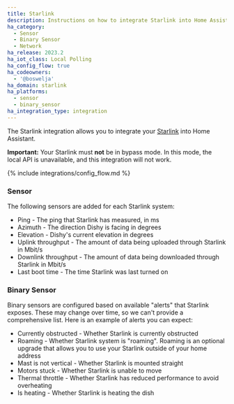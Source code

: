 ```yaml
---
title: Starlink
description: Instructions on how to integrate Starlink into Home Assistant.
ha_category:
  - Sensor
  - Binary Sensor
  - Network
ha_release: 2023.2
ha_iot_class: Local Polling
ha_config_flow: true
ha_codeowners:
  - '@boswelja'
ha_domain: starlink
ha_platforms:
  - sensor
  - binary_sensor
ha_integration_type: integration
---
```


The Starlink integration allows you to integrate your [Starlink](https://www.starlink.com/) into Home Assistant.

**Important:** Your Starlink must **not** be in bypass mode. In this mode, the local API is unavailable, and this integration will not work.

{% include integrations/config_flow.md %}

### Sensor

The following sensors are added for each Starlink system:

- Ping - The ping that Starlink has measured, in ms
- Azimuth - The direction Dishy is facing in degrees
- Elevation - Dishy's current elevation in degrees
- Uplink throughput - The amount of data being uploaded through Starlink in Mbit/s
- Downlink throughput - The amount of data being downloaded through Starlink in Mbit/s
- Last boot time - The time Starlink was last turned on

### Binary Sensor

Binary sensors are configured based on available "alerts" that Starlink exposes. These may change over time, so we can't provide a comprehensive list. Here is an example of alerts you can expect:

- Currently obstructed - Whether Starlink is currently obstructed
- Roaming - Whether Starlink system is "roaming". Roaming is an optional upgrade that allows you to use your Starlink outside of your home address
- Mast is not vertical - Whether Starlink is mounted straight
- Motors stuck - Whether Starlink is unable to move
- Thermal throttle - Whether Starlink has reduced performance to avoid overheating
- Is heating - Whether Starlink is heating the dish
